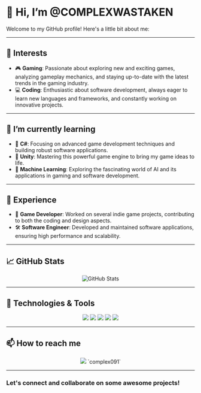 # 👋 Hi, I’m @COMPLEXWASTAKEN

Welcome to my GitHub profile! Here's a little bit about me:

---

## 👀 Interests
- 🎮 **Gaming**: Passionate about exploring new and exciting games, analyzing gameplay mechanics, and staying up-to-date with the latest trends in the gaming industry.
- 💻 **Coding**: Enthusiastic about software development, always eager to learn new languages and frameworks, and constantly working on innovative projects.

---

## 🌱 I’m currently learning
- 🚀 **C#**: Focusing on advanced game development techniques and building robust software applications.
- 🎨 **Unity**: Mastering this powerful game engine to bring my game ideas to life.
- 🤖 **Machine Learning**: Exploring the fascinating world of AI and its applications in gaming and software development.

---

## 💼 Experience
- 👾 **Game Developer**: Worked on several indie game projects, contributing to both the coding and design aspects.
- 🛠️ **Software Engineer**: Developed and maintained software applications, ensuring high performance and scalability.

---

## 📈 GitHub Stats
<p align="center">
  <img src="https://github-readme-stats.vercel.app/api?username=COMPLEXWASTAKEN&show_icons=true&theme=radical" alt="GitHub Stats">
</p>

---

## 🔧 Technologies & Tools
<p align="center">
  <img src="https://img.shields.io/badge/-C%23-239120?style=for-the-badge&logo=c-sharp&logoColor=white">
  <img src="https://img.shields.io/badge/-Unity-000000?style=for-the-badge&logo=unity&logoColor=white">
  <img src="https://img.shields.io/badge/-Python-3776AB?style=for-the-badge&logo=python&logoColor=white">
  <img src="https://img.shields.io/badge/-Git-F05032?style=for-the-badge&logo=git&logoColor=white">
  <img src="https://img.shields.io/badge/-VS%20Code-007ACC?style=for-the-badge&logo=visual-studio-code&logoColor=white">
</p>

---

## 📫 How to reach me
<p align="center">
  <img src="https://img.shields.io/badge/Discord-7289DA?style=for-the-badge&logo=discord&logoColor=white"> `complex091`
</p>

---

### Let's connect and collaborate on some awesome projects!
